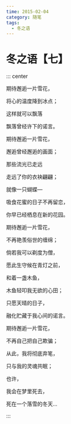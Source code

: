 ```yaml
---
time: 2015-02-04
category: 随笔
tags:
  - 冬之语
---
```


# 冬之语【七】

::: center

期待邂逅一片雪花，

将心的温度降到冰点；

这样就可以飘落

飘落曾经许下的诺言。

期待邂逅一片雪花，

邂逅曾经邂逅的画面；

那些流光已走远

走远了你的衣袂翩翩；

就像一只蝴蝶—

吸食花蜜的日子不再留恋，

你早已经栖息在新的花园。

期待邂逅一片雪花，

不再艳羡俗世的缠绵；

倘若我可以剃度为僧，

愿此生守候在青灯之前，

和着一盏木鱼，

木鱼轻叩我无欲的心田；

只愿天晴的日子，

融化贮藏于我心间的诺言。

期待邂逅一片雪花，

不再自己把自己欺骗；

从此，我将彻底弃笔，

只与我的灵魂共眠；

也许，

我会在梦里死去，

死在一个落雪的冬天…

:::
